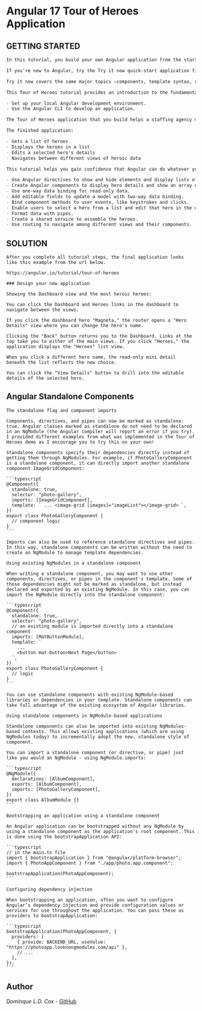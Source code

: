# Angular 17 Tour of Heroes Application

## GETTING STARTED

```markdown
In this tutorial, you build your own Angular application from the start. This is a good way to experience a typical development process as you learn Angular application-design concepts, tools, and terminology.

If you're new to Angular, try the Try it now quick-start application first. Try it now is based on a ready-made partially completed project. You can edit the application in StackBlitz and see the results in real time.

Try it now covers the same major topics —components, template syntax, routing, services, and accessing data using HTTP— in a condensed format, following best practices.

This Tour of Heroes tutorial provides an introduction to the fundamentals of Angular and shows you how to:

- Set up your local Angular development environment.
- Use the Angular CLI to develop an application.

The Tour of Heroes application that you build helps a staffing agency manage its stable of heroes. The application has many of the features that you'd expect to find in any data-driven application.

The finished application:

- Gets a list of heroes
- Displays the heroes in a list
- Edits a selected hero's details
- Navigates between different views of heroic data

This tutorial helps you gain confidence that Angular can do whatever you need it to do by showing you how to:

- Use Angular directives to show and hide elements and display lists of hero data.
- Create Angular components to display hero details and show an array of heroes.
- Use one-way data binding for read-only data.
- Add editable fields to update a model with two-way data binding.
- Bind component methods to user events, like keystrokes and clicks.
- Enable users to select a hero from a list and edit that hero in the details view.
- Format data with pipes.
- Create a shared service to assemble the heroes.
- Use routing to navigate among different views and their components.
```

## SOLUTION

```
After you complete all tutorial steps, the final application looks like this example from the url below.

https://angular.io/tutorial/tour-of-heroes

### Design your new application

Showing the Dashboard view and the most heroic heroes:

You can click the Dashboard and Heroes links in the dashboard to navigate between the views.

If you click the dashboard hero "Magneta," the router opens a "Hero Details" view where you can change the hero's name.

Clicking the "Back" button returns you to the Dashboard. Links at the top take you to either of the main views. If you click "Heroes," the application displays the "Heroes" list view.

When you click a different hero name, the read-only mini detail beneath the list reflects the new choice.

You can click the "View Details" button to drill into the editable details of the selected hero.
```

## Angular Standalone Components

````
The standalone flag and component imports

Components, directives, and pipes can now be marked as standalone: true. Angular classes marked as standalone do not need to be declared in an NgModule (the Angular compiler will report an error if you try). I provided different examples from what was implemented in the Tour of Heroes demo as I encourage you to try this on your own!

Standalone components specify their dependencies directly instead of getting them through NgModules. For example, if PhotoGalleryComponent is a standalone component, it can directly import another standalone component ImageGridComponent:

```typescript
@Component({
  standalone: true,
  selector: "photo-gallery",
  imports: [ImageGridComponent],
  template: ` ... <image-grid [images]="imageList"></image-grid> `,
})
export class PhotoGalleryComponent {
  // component logic
}
```

Imports can also be used to reference standalone directives and pipes. In this way, standalone components can be written without the need to create an NgModule to manage template dependencies.

Using existing NgModules in a standalone component

When writing a standalone component, you may want to use other components, directives, or pipes in the component's template. Some of those dependencies might not be marked as standalone, but instead declared and exported by an existing NgModule. In this case, you can import the NgModule directly into the standalone component:

```typescript
@Component({
  standalone: true,
  selector: "photo-gallery",
  // an existing module is imported directly into a standalone component
  imports: [MatButtonModule],
  template: `
    ...
    <button mat-button>Next Page</button>
  `,
})
export class PhotoGalleryComponent {
  // logic
}
```

You can use standalone components with existing NgModule-based libraries or dependencies in your template. Standalone components can take full advantage of the existing ecosystem of Angular libraries.

Using standalone components in NgModule-based applications

Standalone components can also be imported into existing NgModules-based contexts. This allows existing applications (which are using NgModules today) to incrementally adopt the new, standalone style of component.

You can import a standalone component (or directive, or pipe) just like you would an NgModule - using NgModule.imports:

```typescript
@NgModule({
  declarations: [AlbumComponent],
  exports: [AlbumComponent],
  imports: [PhotoGalleryComponent],
})
export class AlbumModule {}
```

Bootstrapping an application using a standalone component

An Angular application can be bootstrapped without any NgModule by using a standalone component as the application's root component. This is done using the bootstrapApplication API:

```typescript
// in the main.ts file
import { bootstrapApplication } from "@angular/platform-browser";
import { PhotoAppComponent } from "./app/photo.app.component";

bootstrapApplication(PhotoAppComponent);
```

Configuring dependency injection

When bootstrapping an application, often you want to configure Angular’s dependency injection and provide configuration values or services for use throughout the application. You can pass these as providers to bootstrapApplication:

```typescript
bootstrapApplication(PhotoAppComponent, {
  providers: [
    { provide: BACKEND_URL, useValue: "https://photoapp.looknongmodules.com/api" },
    // ...
  ],
});
```
````

## Author

_Dominque L.D. Cox_ - [GitHub](https://github.com/larohndale)
